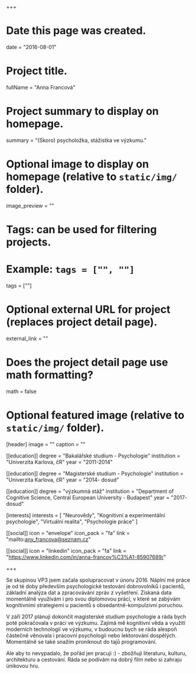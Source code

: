 +++
# Date this page was created.
date = "2016-08-01"

# Project title.
fullName = "Anna Francová"

# Project summary to display on homepage.
summary = "(Skoro) psycholožka, stážistka ve výzkumu."

# Optional image to display on homepage (relative to `static/img/` folder).
image_preview = ""

# Tags: can be used for filtering projects.
# Example: `tags = ["", ""]`
tags = [""]

# Optional external URL for project (replaces project detail page).
external_link = ""

# Does the project detail page use math formatting?
math = false

# Optional featured image (relative to `static/img/` folder).
[header]
image = ""
caption = ""

[[education]]
    degree = "Bakalářské studium - Psychologie"
    institution = "Univerzita Karlova, čR"
    year = "2011-2014"

[[education]]
    degree = "Magisterské studium - Psychologie"
    institution = "Univerzita Karlova, čR"
    year = "2014- dosud"

[[education]]
    degree = "výzkumná stáž"
    institution = "Department of Cognitive Science, Central European University - Budapest"
    year = "2017- dosud"

[interests]
  interests = [
      "Neurovědy",
      "Kognitivní a experimentální psychologie",
      "Virtuální realita",
      "Psychologie práce"
  ]

[[social]]
    icon = "envelope"
    icon_pack = "fa"
    link = "mailto:any_francova@seznam.cz"

[[social]]
    icon = "linkedin"
    icon_pack = "fa"
    link = "https://www.linkedin.com/in/anna-francov%C3%A1-85907689/"

+++

Se skupinou VP3 jsem začala spolupracovat v únoru 2016. Náplní mé práce je od té doby především
psychologické testování dobrovolníků i pacientů, základní analýza dat a zpracovávání zpráv z vyšetření.
Získaná data momentálně využívám i pro svou diplomovou práci, v které se zabývám kognitivními 
strategiemi u pacientů s obsedantně-kompulzivní poruchou.


V září 2017 plánuji dokončit magisterské studium psychologie a ráda bych poté pokračovala v práci ve výzkumu. 
Zajímá mě kognitivní věda a využití moderních technologií ve výzkumu, v budoucnu bych se ráda alespoň částečně
věnovala i pracovní psychologii nebo lektorování dospělých. Momentálně se také snažím proniknout do tajů programování.

Ale aby to nevypadalo, že pořád jen pracuji :) - zbožňuji literaturu, kulturu, architekturu a cestování. 
Ráda se podívám na dobrý film nebo si zahraju únikovou hru.